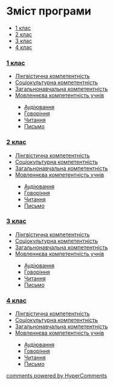 <div id="hypercomments_widget" class="js-hypercomments-widget invisible"></div>

# Зміст програми

<div>
  <!-- Nav tabs -->
  <ul class="nav nav-tabs" role="tablist">
    <li role="presentation" class="active"><a href="#home" aria-controls="home" role="tab" data-toggle="tab">1 клас</a></li>
    <li role="presentation"><a href="#menu1" aria-controls="menu1" role="tab" data-toggle="tab">2 клас</a></li>
    <li role="presentation"><a href="#menu2" aria-controls="menu2" role="tab" data-toggle="tab">3 клас</a></li>
    <li role="presentation"><a href="#menu3" aria-controls="menu3" role="tab" data-toggle="tab">4 клас</a></li>
  </ul>
  <!-- Tab panes -->
  <div class="tab-content">
    <div role="tabpanel" class="tab-pane active" id="home"><h3><a href="http://englishmongeneral-new.ed-era.com/1/1_klas.html">1 клас</a></h3>
<ul type="disc">
<li><a href="http://englishmongeneral-new.ed-era.com/1/lyngvystykhna_kompetenzia.html">Лінгвістична компетентність</a></li>
<li><a href="http://englishmongeneral-new.ed-era.com/1/soziokulturna_kompetenzia.html">Соціокультурна компетентність</a></li>
<li><a href="http://englishmongeneral-new.ed-era.com/1/zagalnonavchalna_kompetenzya.html">Загальнонавчальна компетентність</a></li>
<li><a href="http://englishmongeneral-new.ed-era.com/1/na_kynec_1_klasu_uchny_povunny_vmyty.html">Мовленнєва компетентність учнів</a></li>
<ul type="square">
<li><a href="http://englishmongeneral-new.ed-era.com/1/audiyuvannya.html">Аудіювання</a></li>
<li><a href="http://englishmongeneral-new.ed-era.com/1/govorinnya.html">Говоріння</a></li>
<li><a href="http://englishmongeneral-new.ed-era.com/1/chitannya.html">Читання</a></li>
<li><a href="http://englishmongeneral-new.ed-era.com/1/pysmo.html">Письмо</a></li>
</ul>
</ul>
</div>
<div role="tabpanel" class="tab-pane" id="menu1"><h3><a href="http://englishmongeneral-new.ed-era.com/2/2_klas.html">2 клас</a></h3>
<ul type="disc">
<li><a href="http://englishmongeneral-new.ed-era.com/2/lyngvystykhna_kompetenzia.html">Лінгвістична компетентність</a></li>
<li><a href="http://englishmongeneral-new.ed-era.com/2/soziokulturna_kompetenzia.html">Соціокультурна компетентність</a></li>
<li><a href="http://englishmongeneral-new.ed-era.com/2/zagalnonavchalna_kompetenzya.html">Загальнонавчальна компетентність</a></li>
<li><a href="http://englishmongeneral-new.ed-era.com/2/na_kynec_2_klasu_uchny_povunny_vmyty.html">Мовленнєва компетентність учнів</a></li>
<ul type="square">
<li><a href="http://englishmongeneral-new.ed-era.com/2/audiyuvannya.html">Аудіювання</a></li>
<li><a href="http://englishmongeneral-new.ed-era.com/2/govorinnya.html">Говоріння</a></li>
<li><a href="http://englishmongeneral-new.ed-era.com/2/chitannya.html">Читання</a></li>
<li><a href="http://englishmongeneral-new.ed-era.com/2/pysmo.html">Письмо</a></li>
</ul>
</ul>
</div>
<div role="tabpanel" class="tab-pane" id="menu2"><h3><a href="http://englishmongeneral-new.ed-era.com/3/3_klas.html">3 клас</a></h3>
<ul type="disc">
<li><a href="http://englishmongeneral-new.ed-era.com/3/lyngvystykhna_kompetenzia.html">Лінгвістична компетентність</a></li>
<li><a href="http://englishmongeneral-new.ed-era.com/3/soziokulturna_kompetenzia.html">Соціокультурна компетентність</a></li>
<li><a href="http://englishmongeneral-new.ed-era.com/3/zagalnonavchalna_kompetenzya.html">Загальнонавчальна компетентність</a></li>
<li><a href="http://englishmongeneral-new.ed-era.com/3/na_kynec_3_klasu_uchny_povunny_vmyty.html">Мовленнєва компетентність учнів</a></li>
<ul type="square">
<li><a href="http://englishmongeneral-new.ed-era.com/3/audiyuvannya.html">Аудіювання</a></li>
<li><a href="http://englishmongeneral-new.ed-era.com/3/govorinnya.html">Говоріння</a></li>
<li><a href="http://englishmongeneral-new.ed-era.com/3/chitannya.html">Читання</a></li>
<li><a href="http://englishmongeneral-new.ed-era.com/3/pysmo.html">Письмо</a></li>
</ul>
</ul>
</div>
<div role="tabpanel" class="tab-pane" id="menu3"><h3><a href="http://englishmongeneral-new.ed-era.com/4/4_klas.html">4 клас</a></h3>
<ul type="disc">
<li><a href="http://englishmongeneral-new.ed-era.com/4/lyngvystykhna_kompetenzia.html">Лінгвістична компетентність</a></li>
<li><a href="http://englishmongeneral-new.ed-era.com/4/soziokulturna_kompetenzia.html">Соціокультурна компетентність</a></li>
<li><a href="http://englishmongeneral-new.ed-era.com/4/zagalnonavchalna_kompetenzya.html">Загальнонавчальна компетентність</a></li>
<li><a href="http://englishmongeneral-new.ed-era.com/4/na_kynec_4_klasu_uchny_povunny_vmyty.html">Мовленнєва компетентність учнів</a></li>
<ul type="square">
<li><a href="http://englishmongeneral-new.ed-era.com/4/audiyuvannya.html">Аудіювання</a></li>
<li><a href="http://englishmongeneral-new.ed-era.com/4/govorinnya.html">Говоріння</a></li>
<li><a href="http://englishmongeneral-new.ed-era.com/4/chitannya.html">Читання</a></li>
<li><a href="http://englishmongeneral-new.ed-era.com/4/pysmo.html">Письмо</a></li>
</ul>
</ul>
</div>
</div>
</div>


<div class="js-hypercomments-container">
<a href="http://hypercomments.com" class="hc-link" title="comments widget">comments powered by HyperComments</a>
</div>